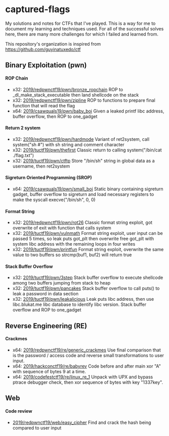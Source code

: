 # captured-flags

My solutions and notes for CTFs that I've played. This is a way for me to document my learning and techniques used. For all of the successful solves here, there are many more challenges for which I failed and learned from.

This repository's organization is inspired from https://github.com/guyinatuxedo/ctf

## Binary Exploitation (pwn)

#### ROP Chain
+ x32: [2019/redpwnctf19/pwn/bronze_ropchain](https://github.com/whoismissing/captured-flags/blob/master/2019/redpwnctf19/pwn/bronze_ropchain/bronze_ropchain_gdb.py) ROP to _dl_make_stack_executable then land shellcode on the stack
+ x32: [2019/redpwnctf19/pwn/zipline](https://github.com/whoismissing/captured-flags/blob/master/2019/redpwnctf19/pwn/zipline/zipline_exploit.py) ROP to functions to prepare final function that will read the flag
+ x64: [2019/csawquals19/pwn/baby_boi](https://github.com/whoismissing/captured-flags/blob/master/2019/csawquals19/pwn/baby_boi/baby_boi_solution.py) Given a leaked printf libc address, buffer overflow, then ROP to one_gadget

#### Return 2 system
+ x32: [2019/redpwnctf19/pwn/hardmode](https://github.com/whoismissing/captured-flags/blob/master/2019/redpwnctf19/pwn/hardmode/notes.txt) Variant of ret2system, call system("sh #") with sh string and comment character
+ x32: [2019/tuctf19/pwn/thefirst](https://github.com/whoismissing/captured-flags/blob/master/2019/tuctf19/pwn/thefirst/thefirst.py) Classic return to calling system("/bin/cat ./flag.txt")
+ x32: [2019/tuctf19/pwn/ctftp](https://github.com/whoismissing/captured-flags/blob/master/2019/tuctf19/pwn/ctftp/ctftp.py) Store "/bin/sh" string in global data as a username, then ret2system

#### Sigreturn Oriented Programming (SROP)
+ x64: [2019/csawquals19/pwn/small_boi](https://github.com/whoismissing/captured-flags/blob/master/2019/csawquals19/pwn/small_boi/small_boi_exploit.py) Static binary containing sigreturn gadget, buffer overflow to sigreturn and load necessary registers to make the syscall execve("/bin/sh", 0, 0)

#### Format String
+ x32: [2019/redpwnctf19/pwn/rot26](https://github.com/whoismissing/captured-flags/blob/master/2019/redpwnctf19/pwn/rot26/notes.txt) Classic format string exploit, got overwrite of exit with function that calls system
+ x32: [2019/tuctf19/pwn/vulnmath](https://github.com/whoismissing/captured-flags/blob/master/2019/tuctf19/pwn/vulnmath/vulnmath.py) Format string exploit, user input can be passed 5 times, so leak puts got_plt then overwrite free got_plt with system libc address with the remaining loops in four writes
+ x32: [2019/tuctf19/pwn/printfun](https://github.com/whoismissing/captured-flags/blob/master/2019/tuctf19/pwn/printfun/printfun.py) Format string exploit, overwrite the same value to two buffers so strcmp(buf1, buf2) will return true

#### Stack Buffer Overflow
+ x32: [2019/tuctf19/pwn/3step](https://github.com/whoismissing/captured-flags/blob/master/2019/tuctf19/pwn/3step/3step.py) Stack buffer overflow to execute shellcode among two buffers jumping from stack to heap
+ x32: [2019/tuctf19/pwn/pancakes](https://github.com/whoismissing/captured-flags/blob/master/2019/tuctf19/pwn/pancakes/pancakes.py) Stack buffer overflow to call puts() to leak a password in data section
+ x32: [2019/tuctf19/pwn/leakalicious](https://github.com/whoismissing/captured-flags/blob/master/2019/tuctf19/pwn/leakalicious/leakalicious_final.py) Leak puts libc address, then use libc.blukat.me libc database to identify libc version. Stack buffer overflow and ROP to one_gadget

## Reverse Engineering (RE)

#### Crackmes
+ x64: [2019/redpwnctf19/re/generic_crackmes](https://github.com/whoismissing/captured-flags/blob/master/2019/redpwnctf19/re/generic_crackmes/notes.txt) Use final comparison that is the password / access code and reverse small transformations to user input.
+ x64: [2019/hackconctf19/re/babyrev](https://github.com/whoismissing/captured-flags/blob/master/2019/hackconctf19/re/babyrev.md) Code before and after main xor "A" with sequence of bytes 9 at a time.
+ x64: [2019/codefestctf19/re/linux_re_1](https://github.com/whoismissing/captured-flags/blob/master/2019/codefestctf19/re/linux_re_1/linux_re_1.md) Unpack with UPX and bypass ptrace debugger check, then xor sequence of bytes with key "1337key".

## Web

#### Code review
+ [2019/redpwnctf19/web/easy_cipher](https://github.com/whoismissing/captured-flags/blob/master/2019/redpwnctf19/web/easy_cipher/notes.txt) Find and crack the hash being compared to user input
